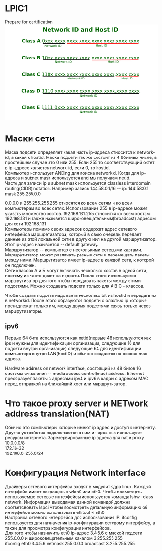 # LPIC1
Prepare for certification
![Классы хостов IPV4](https://github.com/eqweqr/LPIC1/blob/master/hostandnetid.png)
# Маски сети  
Маска подсети определяет какая часть ip-адреса относится к network-id, а какая к hostid. Маска подсети так же состоит из 4 8битных числе, в простейшем случае это 0 или 255. Если 255 то соответствующий октет в ip-адресе является network-id, если 0, то hostid.  
Компьютер использует ANDing для поиска networkid. Когда для ip-адреса и subnet mask используется and мы получаем netid.  
Часто для записи ip и subnet mask используется classless interdomain routing(CIDR) notation. Например запись 144.58.0.1/16 -- ip: 144:58:0:1 mask 255.255.0.0  

0.0.0.0 и 255.255.255.255 относятся ко всем сетям и ко всем компьютерам во всех сетях. Использование 255 в ip-адресе может указать множество хостов. 192.168.131.255 относится ко всем хостам 192.168.131 и также назывется широковещательным(broadcast) адресом для сети 192.168.131  
Компьютеры помимо своих адресов содержат адрес сетевого интерфейса маршретизатора, который в свою очередь передает данные из этой локальной сети в другую иил на другой маршрутизатор. Этот ip-адрес называется -- default gateway.  
Маршрутизатор -- компьютер с несколькими сетевыми картами. Маршрутизатор может различать разные сети и перемещать пакеты между ними. Маршрутизатор имеет ip-адрес в каждой сети, к которой он подключен.  
Сети классов A и Б могут включать несколько хостов в одной сети, поэтому их часто делят на подсети. После этого используется маршрутизатор для того чтобы передавать пакеты между этими подсетями. Можно создавать подсети только для A B C - классов.

Чтобы создать подсеть надо взять несколько bit из hostid и передать их в networkid. После этого образуются подсети с оластью ip которые пренадлежат только им, между двумя подсетями связь только через маршрутизаторы.  

## ipv6  
Первые 64 бита используются как netid(первые 48 используются как ips и нужны для идентификации организации, следующие 16 для подсети внутри организации) следующие 64 для идентификации компьютера внутри LAN(hostID) и обычно создается на основе mac-адреса.

Hardware address on network interface, состоящий из 48 битов 16 системы счисления -- media access control(mac) address. Ethernet преобразует пакеты с адресами ipv4 и ipv6 в кадры с адресом MAC перед отправкой на ближайший хост или маршрутизатор.  

# Что такое proxy server и NETwork address translation(NAT)  
Обычно это компьютеры которые имеют ip адрес и доступ к интернету. Другие устройства подключаются к ним и через них используют ресурсы интернета. Зарезервированные ip адреса для nat и proxy
10.0.0.0/8  
172.16-32  
192.168.0-255.0/24  

# Конфигурация Network interface  
Драйверы сетевого интерфейса входят в модулит ядра linux. Каждый интерфейс имеет сокращение wlan0 или eth0. Чтобы посмотерть используемые сетевые интерфейсы используется команда lshw -class network. Информация выводимая данной командой должна соответсвовать lspci
Чтобы посмотреть детальную информацию об интерфейсе можно использовать ethtool -i eth0  
Настройка сетевого интерфейса для использования IP. ifconfig используется для назначения ip-конфигурации сетевому интерфейсу, а также для просмотра конфигурации интерфейсов.  
Для того чтобы назначить eth0 ip-адрес 3.4.5.6 c маской подсети 255.0.0.0 и широковещательным каналом 3.255.255.255  
ifconfig eth0 3.4.5.6 netmask 255.0.0.0 broadcast 3.255.255.255   


